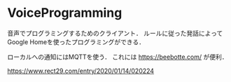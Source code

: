 # VoiceProgramming
音声でプログラミングするためのクライアント．
ルールに従った発話によってGoogle Homeを使ったプログラミングができる．

ローカルへの通知にはMQTTを使う．
これには https://beebotte.com/ が便利．

https://www.rect29.com/entry/2020/01/14/020224
